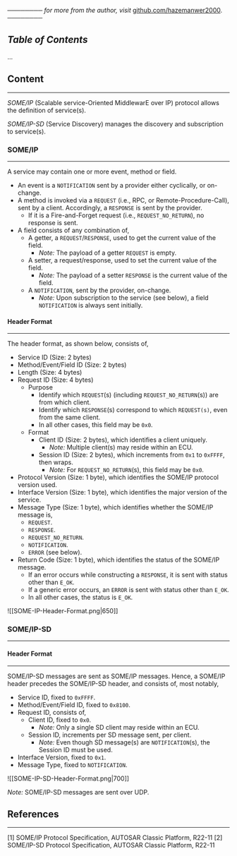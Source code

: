 ──────── *for more from the author, visit* [github.com/hazemanwer2000](https://github.com/hazemanwer2000). ────────
## *Table of Contents*
...
## Content
---
*SOME/IP* (Scalable service-Oriented MiddlewarE over IP) protocol allows the definition of service(s).

*SOME/IP-SD* (Service Discovery) manages the discovery and subscription to service(s).
### SOME/IP
---
A service may contain one or more event, method or field.
* An event is a `NOTIFICATION` sent by a provider either cyclically, or on-change.
* A method is invoked via a `REQUEST` (i.e., RPC, or Remote-Procedure-Call), sent by a client. Accordingly, a `RESPONSE` is sent by the provider.
	* If it is a Fire-and-Forget request (i.e., `REQUEST_NO_RETURN`), no response is sent.
* A field consists of any combination of,
	* A getter, a `REQUEST`/`RESPONSE`, used to get the current value of the field.
		* *Note:* The payload of a getter `REQUEST` is empty.
	* A setter, a request/response, used to set the current value of the field.
		* *Note:* The payload of a setter `RESPONSE` is the current value of the field.
	* A `NOTIFICATION`, sent by the provider, on-change.
		* *Note:* Upon subscription to the service (see below), a field `NOTIFICATION` is always sent initially.
#### Header Format
---
The header format, as shown below, consists of,
* Service ID (Size: 2 bytes)
* Method/Event/Field ID (Size: 2 bytes)
* Length (Size: 4 bytes)
* Request ID (Size: 4 bytes)
	* Purpose
		* Identify which `REQUEST`(s) (including `REQUEST_NO_RETURN`(s)) are from which client.
		* Identify which `RESPONSE`(s) correspond to which `REQUEST(s)`, even from the same client.
		* In all other cases, this field may be `0x0`.
	* Format
		* Client ID (Size: 2 bytes), which identifies a client uniquely.
			* *Note:* Multiple client(s) may reside within an ECU.
		* Session ID (Size: 2 bytes), which increments from `0x1` to `0xFFFF`, then wraps.
			* *Note:* For `REQUEST_NO_RETURN`(s), this field may be `0x0`.
* Protocol Version (Size: 1 byte), which identifies the SOME/IP protocol version used.
* Interface Version (Size: 1 byte), which identifies the major version of the service.
* Message Type (Size: 1 byte), which identifies whether the SOME/IP message is,
	* `REQUEST`.
	* `RESPONSE`.
	* `REQUEST_NO_RETURN`.
	* `NOTIFICATION`.
	* `ERROR` (see below).
* Return Code (Size: 1 byte), which identifies the status of the SOME/IP message.
	* If an error occurs while constructing a `RESPONSE`, it is sent with status other than `E_OK`.
	* If a generic error occurs, an `ERROR` is sent with status other than `E_OK`.
	* In all other cases, the status is `E_OK`.

![[SOME-IP-Header-Format.png|650]]
### SOME/IP-SD
---
#### Header Format
---
SOME/IP-SD messages are sent as SOME/IP messages. Hence, a SOME/IP header precedes the SOME/IP-SD header, and consists of, most notably,
* Service ID, fixed to `0xFFFF`.
* Method/Event/Field ID, fixed to `0x8100`.
* Request ID, consists of,
	* Client ID, fixed to `0x0`.
		* *Note:* Only a single SD client may reside within an ECU.
	* Session ID, increments per SD message sent, per client.
		* *Note:* Even though SD message(s) are `NOTIFICATION`(s), the Session ID must be used.
* Interface Version, fixed to `0x1`.
* Message Type, fixed to `NOTIFICATION`.



![[SOME-IP-SD-Header-Format.png|700]]

*Note:* SOME/IP-SD messages are sent over UDP.
## References
---
[1] SOME/IP Protocol Specification, AUTOSAR Classic Platform, R22-11
[2] SOME/IP-SD Protocol Specification, AUTOSAR Classic Platform, R22-11